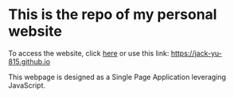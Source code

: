 # This is the repo of my personal website

To access the website, click <a href="https://jack-yu-815.github.io" target="_blank">here</a>
or use this link: https://jack-yu-815.github.io

This webpage is designed as a Single Page Application leveraging JavaScript.

